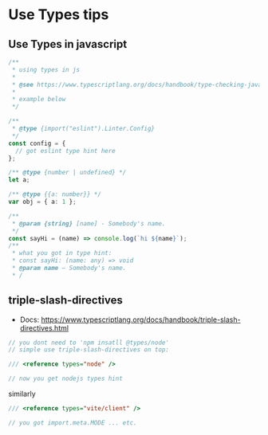 # Use Types tips

## Use Types in javascript

```ts
/**
 * using types in js
 *
 * @see https://www.typescriptlang.org/docs/handbook/type-checking-javascript-files.html
 *
 * example below
 */

/**
 * @type {import("eslint").Linter.Config}
 */
const config = {
  // got eslint type hint here
};

/** @type {number | undefined} */
let a;

/** @type {{a: number}} */
var obj = { a: 1 };

/**
 * @param {string} [name] - Somebody's name.
 */
const sayHi = (name) => console.log(`hi ${name}`);
/**
 * what you got in type hint:
 * const sayHi: (name: any) => void
 * @param name — Somebody's name.
 * /
```

## triple-slash-directives

- Docs: https://www.typescriptlang.org/docs/handbook/triple-slash-directives.html

```ts
// you dont need to 'npm insatll @types/node'
// simple use triple-slash-directives on top:

/// <reference types="node" />

// now you get nodejs types hint
```

similarly

```ts
/// <reference types="vite/client" />

// you got import.meta.MODE ... etc.
```
